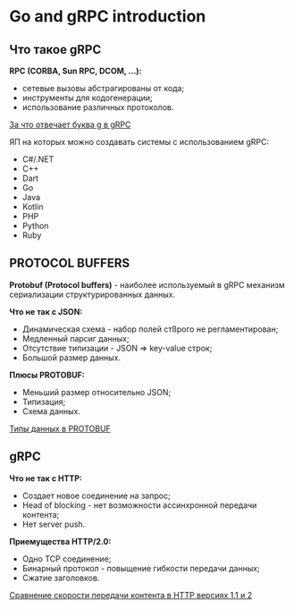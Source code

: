 # Go and gRPC introduction

## Что такое gRPC

**RPC (CORBA, Sun RPC, DCOM, ...):**

* сетевые вызовы абстрагированы от кода;
* инструменты для кодогенерации;
* использование различных протоколов.

[За что отвечает буква g в gRPC](https://github.com/grpc/grpc/blob/master/doc/g_stands_for.md)

ЯП на которых можно создавать системы с использованием gRPC:

* C#/.NET
* C++
* Dart
* Go
* Java
* Kotlin
* PHP
* Python
* Ruby

## PROTOCOL BUFFERS

**Protobuf (Protocol buffers)** - наиболее используемый в gRPC механизм сериализации структурированных данных.

**Что не так с JSON:**

* Динамическая схема - набор полей стßрого не регламентирован;
* Медленный парсиг данных;
* Отсутствие типизации - JSON => key-value строк;
* Большой размер данных.

**Плюсы PROTOBUF:**

* Меньший размер относительно JSON;
* Типизация;
* Схема данных.

[Типы данных в PROTOBUF](https://protobuf.dev/programming-guides/proto3/#scalar)  

## gRPC

**Что не так с HTTP:**

* Создает новое соединение на запрос;
* Head of blocking - нет возможности ассинхронной передачи контента;
* Нет server push.

**Приемущества HTTP/2.0:**

* Одно TCP соединение;
* Бинарный протокол - повыщение гибкости передачи данных;
* Сжатие заголовков.

[Сравнение скорости передачи контента в HTTP версиях 1.1 и 2](http://www.http2demo.io)  
